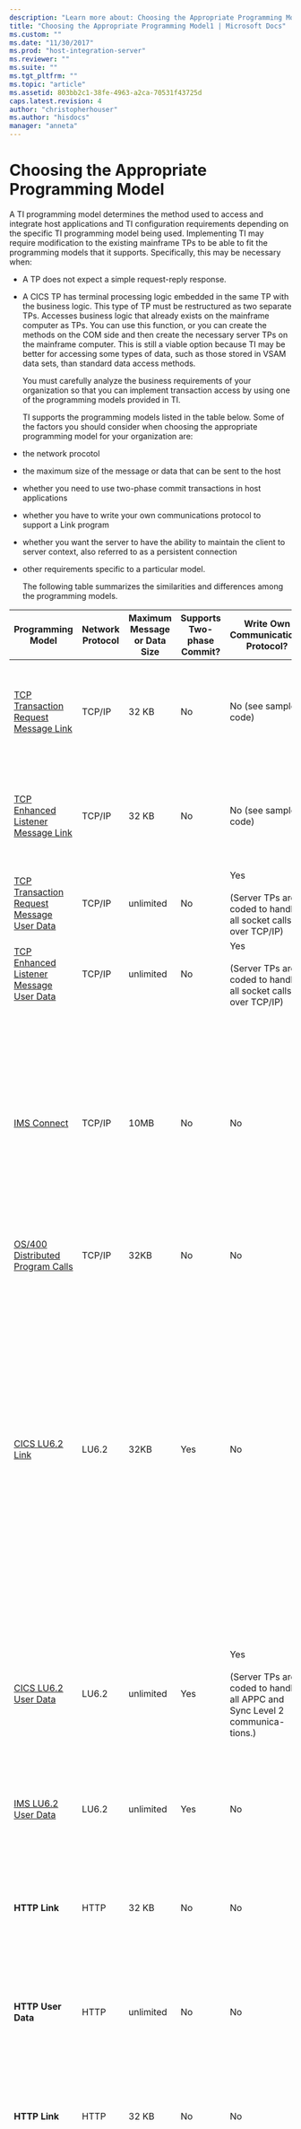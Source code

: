 ```yaml
---
description: "Learn more about: Choosing the Appropriate Programming Model"
title: "Choosing the Appropriate Programming Model1 | Microsoft Docs"
ms.custom: ""
ms.date: "11/30/2017"
ms.prod: "host-integration-server"
ms.reviewer: ""
ms.suite: ""
ms.tgt_pltfrm: ""
ms.topic: "article"
ms.assetid: 803bb2c1-38fe-4963-a2ca-70531f43725d
caps.latest.revision: 4
author: "christopherhouser"
ms.author: "hisdocs"
manager: "anneta"
---
```

# Choosing the Appropriate Programming Model
A TI programming model determines the method used to access and integrate host applications and TI configuration requirements depending on the specific TI programming model being used. Implementing TI may require modification to the existing mainframe TPs to be able to fit the programming models that it supports. Specifically, this may be necessary when:  
  
- A TP does not expect a simple request-reply response.  
  
- A CICS TP has terminal processing logic embedded in the same TP with the business logic. This type of TP must be restructured as two separate TPs. Accesses business logic that already exists on the mainframe computer as TPs. You can use this function, or you can create the methods on the COM side and then create the necessary server TPs on the mainframe computer. This is still a viable option because TI may be better for accessing some types of data, such as those stored in VSAM data sets, than standard data access methods.  
  
  You must carefully analyze the business requirements of your organization so that you can implement transaction access by using one of the programming models provided in TI.  
  
  TI supports the programming models listed in the table below. Some of the factors you should consider when choosing the appropriate programming model for your organization are:  
  
- the network procotol  
  
- the maximum size of the message or data that can be sent to the host  
  
- whether you need to use two-phase commit transactions in host applications  
  
- whether you have to write your own communications protocol to support a Link program  
  
- whether you want the server to have the ability to maintain the client to server context, also referred to as a persistent connection  
  
- other requirements specific to a particular model.  
  
  The following table summarizes the similarities and differences among the programming models.  
  
|Programming Model|Network Protocol|Maximum Message or Data Size|Supports Two-phase Commit?|Write Own Communications Protocol?|Supports Persistent Connect-ions?|Other Requirements|  
|-----------------------|----------------------|----------------------------------|---------------------------------|------------------------------------------|----------------------------------------|------------------------|  
|[TCP Transaction Request Message Link](../core/tcp-transaction-request-message-link2.md)|TCP/IP|32 KB|No|No (see sample code)|Yes|-   See mscmtics.cbl sample application.<br />-   1:many relationship between server application and port.|  
|[TCP Enhanced Listener Message Link](../core/tcp-enhanced-listener-message-link1.md)|TCP/IP|32 KB|No|No (see sample code)|Yes|-   See mscmtics.cbl sample application.<br />-   1:1 relationship between server application and port.|  
|[TCP Transaction Request Message User Data](../core/tcp-transaction-request-message-user-data2.md)|TCP/IP|unlimited|No|Yes<br /><br /> (Server TPs are coded to handle all socket calls over TCP/IP)|Yes|-   1:many relationship between server application and port.|  
|[TCP Enhanced Listener Message User Data](../core/tcp-enhanced-listener-message-user-data2.md)|TCP/IP|unlimited|No|Yes<br /><br /> (Server TPs are coded to handle all socket calls over TCP/IP)|Yes|-   1:1 relationship between server application and port.|  
|[IMS Connect](../core/ims-connect1.md)|TCP/IP|10MB|No|No|No|-   No inbound (from TI to the host) unbounded recordsets are allowed. TI cannot send unbounded recordsets to the host; only those recordsets coming back from the host to TI are supported.<br />-   Dependent on the IBM supplied HWSIMSO0  and HWSIMSO0 exit routines.|  
|[OS/400 Distributed Program Calls](../core/os-400-distributed-program-calls1.md)|TCP/IP|32KB|No|No|Yes||  
|[CICS LU6.2 Link](../core/cics-lu6-2-link1.md)|LU6.2|32KB|Yes|No|No|-   Server TPs are already coded to use the COMMAREA. **Note:**      CICS Link does not support multiple send-and-receive commands. Therefore, variable length recordsets are not supported, but fixed-sized recordsets are supported.<br />-   CICS TPs do not contain the necessary logic to handle issuing APPC verbs directly, but instead must rely on the CICS Mirror transaction.<br />-   The TP is coded for a simple send-and-receive sequence.|  
|[CICS LU6.2 User Data](../core/cics-lu6-2-user-data2.md)|LU6.2|unlimited|Yes|Yes<br /><br /> (Server TPs are coded to handle all APPC and Sync Level 2  communica-tions.)|Yes|-   Existing TPs contain the proper code necessary to manage their own APPC and Sync Level 2 communications.<br />-   Can use multiple send-and-receive commands.|  
|[IMS LU6.2 User Data](../core/ims-lu6-2-user-data1.md)|LU6.2|unlimited|Yes|No|No|-   Each server TP must have the embedded code necessary to handle all data communications using the LU6.2 protocol.|  
|**HTTP Link**|HTTP|32 KB|No|No|No (see sample code)|-   See MSHMIRS sample Programs<br /><br /> -   1:many relationship between server application and port.|  
|**HTTP User Data**|HTTP|unlimited|No|No|Yes (based on sample code in HTTPGetBalanceUserData.cbl)|-   See GETBALUD sample Program<br /><br /> -   1:many relationship between server application and port.|  
|**HTTP Link**|HTTP|32 KB|No|No|No (see sample code)|-   See MSHMIRS sample Programs<br /><br /> -   1:many relationship between server application and port.|  
|**HTTP User Data**|HTTP|unlimited|No|No|Yes (based on sample code in HTTPGetBalanceUserData.cbl)|-   See GETBALUD sample Program<br /><br /> -   1:many relationship between server application and port.|  
  
 Implementing a specific programming model requires that you install and configure the appropriate software on your mainframe or AS/400 computer. When choosing the appropriate programming model for your organization, you might want assess how closely your current host configuration match the minimum requirements. The following table summarizes the minimum software and configuration requirements for each programming model.  
  
|Programming Model|To use this model, you must install and configure|  
|-----------------------|-------------------------------------------------------|  
|[TCP Transaction Request Message Link](../core/tcp-transaction-request-message-link2.md)|-   IBM MVS operating system 4.3 or later.<br />-   IBM CICS 4.0 or later.<br />-   The Listener TP, which is included in CICS TCP/IP, configured and started.<br />-   TCP/IP for MVS version 3.2 or later.<br />-   At least one CICS region defined in an APPL statement in VTAM with TPs configured.|  
|[TCP Enhanced Listener Message Link](../core/tcp-enhanced-listener-message-link1.md)|-   IBM MVS operating system 4.3 or later.<br />-   IBM CICS Component Services.<br />-   The Listener TP, which is included in CICS TCP/IP, configured and started.<br />-   TCP/IP for MVS version 3.2 or later.<br />-   At least one CICS region defined in an APPL statement in VTAM with TPs configured.|  
|[TCP Transaction Request Message User Data](../core/tcp-transaction-request-message-user-data2.md)|-   IBM MVS operating system 4.3 or later.<br />-   IBM CICS 4.0 or later.<br />-   The Listener TP, which is included in CICS TCP/IP, configured and started.<br />-   TCP/IP for MVS version 3.2 or later.<br />-   At least one CICS region defined in an APPL statement in VTAM with TPs configured.|  
|[TCP Enhanced Listener Message User Data](../core/tcp-enhanced-listener-message-user-data2.md)|-   IBM MVS operating system 4.3 or later.<br />-   IBM CICS Component Services.<br />-   The Listener TP, which is included in CICS TCP/IP, configured and started.<br />-   TCP/IP for MVS version 3.2 or later.<br />-   At least one CICS region defined in an APPL statement in VTAM with TPs configured.|  
|[IMS Connect](../core/ims-connect1.md)|-   IBM MVS operating system 4.3 or later.<br />-   IBM IMS 4.1 or later.<br />-   The Listener TP included in IMS TCP/IP.<br />-   TCP/IP for MVS version 3.2 or later.<br />-   IMS TCP/IP.|  
|[OS/400 Distributed Program Calls](../core/os-400-distributed-program-calls1.md)|-   IBM OS/400 release 4 version 1 or later.|  
|[CICS LU6.2 Link](../core/cics-lu6-2-link1.md)|-   IBM MVS operating system version 4.3 or later.<br />-   IBM CICS version 3.3 or later.<br />-   The CICS Mirror transaction, which is included in CICS version 3.3 or later.<br />-   VTAM.<br />-   At least one CICS region defined in an Application (APPL) statement in VTAM with TPs configured.<br />-   The proper VTAM PU, LU, and Mode definitions necessary to establish Systems Network Architecture (SNA) connectivity|  
|[CICS LU6.2 User Data](../core/cics-lu6-2-user-data2.md)|-   IBM MVS operating system 4.3 or later, including OS/390.<br />-   IBM CICS 3.3 or later.<br />-   VTAM.<br />-   At least one CICS region defined in an APPL statement in VTAM with TPs configured.<br />-   The proper VTAM PU, LU, and Mode definitions necessary to establish SNA connectivity.|  
|[IMS LU6.2 User Data](../core/ims-lu6-2-user-data1.md)|-   IBM MVS operating system 4.3 or later.<br />-   MVS/APPC must be installed on the mainframe computer. MVS/APPC is included with the operating system.<br />-   IBM IMS 4.0 or later.<br />-   IBM IMS 6.0 or later if using 2PC protocols (Sync Point level 2).<br />-   IBM Recovery Resource Services (RRS) if using 2PC protocols (Sync Point level 2). In addition, the proper IMS control regions must be defined in an APPL statement in VTAM.|  
  
## See Also  
 [Programming Models](../core/programming-models2.md)   
 [Two-Phase Commit](../core/two-phase-commit2.md)
